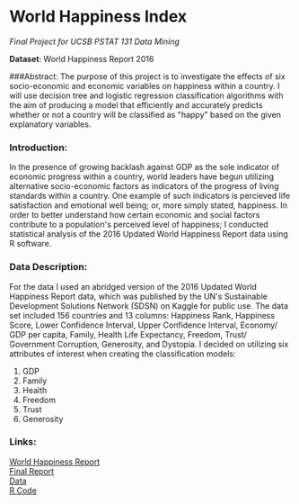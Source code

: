 # World Happiness Index
*Final Project for UCSB PSTAT 131 Data Mining*

**Dataset**: World Happiness Report 2016

###Abstract:
The purpose of this project is to investigate the effects of six socio-economic and economic variables on happiness within a country. I will use decision tree and logistic regression classification algorithms with the aim of producing a model that efficiently and accurately predicts whether or not a country will be classified as "happy" based on the given explanatory variables. 


### Introduction:
In the presence of growing backlash against GDP as the sole indicator of economic progress within a country, world leaders have begun utilizing alternative socio-economic factors as indicators of the progress of living standards within a country. One example of such indicators is percieved life satisfaction and emotional well being; or, more simply stated, happiness. In order to better understand how certain economic and social factors contribute to a population's perceived level of happiness; I conducted statistical analysis of the 2016 Updated World Happiness Report data using R software.  


### Data Description:
For the data I used an abridged version of the 2016 Updated World Happiness Report data, which was published by the UN's Sustainable Development Solutions Network (SDSN) on Kaggle for public use. The data set included 156 countries and 13 columns: Happiness Rank, Happiness Score, Lower Confidence Interval, Upper Confidence Interval, Economy/ GDP per capita, Family, Health Life Expectancy, Freedom, Trust/ Government Corruption, Generosity, and Dystopia. I decided on utilizing six attributes of interest when creating the classification models:
1. GDP
2. Family
3. Health
4. Freedom
5. Trust
6. Generosity 


### Links:

[World Happiness Report](http://worldhappiness.report/ed/2016/)<br>
[Final Report](https://github.com/adonovan7/WorldHappiness/blob/master/FactorsOfHappiness.pdf)<br>
[Data](https://github.com/adonovan7/WorldHappiness/tree/master/Data)<br>
[R Code](https://github.com/adonovan7/WorldHappiness/blob/master/WorldHappiness.Rmd)<br>
